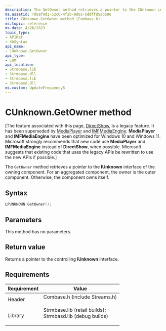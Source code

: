 ```yaml
---
description: The GetOwner method retrieves a pointer to the IUnknown interface of the owning component. For an aggregated component, the owner is the outer component. Otherwise, the component owns itself.
ms.assetid: 7d8af9d1-52c0-4f2b-9d05-6ddff85ab508
title: CUnknown.GetOwner method (Combase.h)
ms.topic: reference
ms.date: 4/26/2023
topic_type: 
- APIRef
- kbSyntax
api_name: 
- CUnknown.GetOwner
api_type: 
- COM
api_location: 
- Strmbase.lib
- Strmbase.dll
- Strmbasd.lib
- Strmbasd.dll
ms.custom: UpdateFrequency5
---
```


# CUnknown.GetOwner method

\[The feature associated with this page, [DirectShow](/windows/win32/directshow/directshow), is a legacy feature. It has been superseded by [MediaPlayer](/uwp/api/Windows.Media.Playback.MediaPlayer) and [IMFMediaEngine](/windows/win32/api/mfmediaengine/nn-mfmediaengine-imfmediaengine). **MediaPlayer** and **IMFMediaEngine** have been optimized for Windows 10 and Windows 11. Microsoft strongly recommends that new code use **MediaPlayer** and **IMFMediaEngine** instead of **DirectShow**, when possible. Microsoft suggests that existing code that uses the legacy APIs be rewritten to use the new APIs if possible.\]

The `GetOwner` method retrieves a pointer to the **IUnknown** interface of the owning component. For an aggregated component, the owner is the outer component. Otherwise, the component owns itself.

## Syntax


```C++
LPUNKNOWN GetOwner();
```



## Parameters

This method has no parameters.

## Return value

Returns a pointer to the controlling **IUnknown** interface.

## Requirements



| Requirement | Value |
|--------------------|--------------------------------------------------------------------------------------------------------------------------------------------------------------------------------------------|
| Header<br/>  | <dl> <dt>Combase.h (include Streams.h)</dt> </dl>                                                                                   |
| Library<br/> | <dl> <dt>Strmbase.lib (retail builds); </dt> <dt>Strmbasd.lib (debug builds)</dt> </dl> |



 

 




